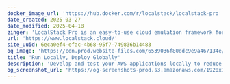```yaml
---
docker_image_url: 'https://hub.docker.com/r/localstack/localstack-pro'
date_created: 2025-03-27
date_modified: 2025-04-18
zinger: 'LocalStack Pro is an easy-to-use cloud emulation framework for dev, testing, and experimentation!'
url: 'https://www.localstack.cloud/'
site_uuid: 6eca0ef4-efac-4b68-95f7-749836b14483
og_image: 'https://cdn.prod.website-files.com/6539036f80ddc9e9a467134e/66ba7dc3a0ae20d42b95892e_OGI.png'
title: 'Run Locally, Deploy Globally'
description: 'Develop and test your AWS applications locally to reduce development time and increase product velocity. Reduce unnecessary AWS spend and remove the complexity and risk of maintaining AWS dev accounts.'
og_screenshot_url: 'https://og-screenshots-prod.s3.amazonaws.com/1920x1080/80/false/b5898e0a999144afc81e84fcda205b7f59486ffc951deb188685cd61fa94d667.jpeg'
---
```


